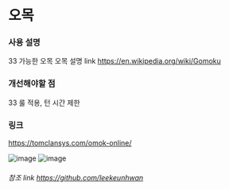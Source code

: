 # 오목

### 사용 설명

33 가능한 오목
오목 설명 link https://en.wikipedia.org/wiki/Gomoku

### 개선해야할 점

33 룰 적용, 턴 시간 제한

### 링크
https://tomclansys.com/omok-online/

![image](https://user-images.githubusercontent.com/39435764/100513785-24214800-31b3-11eb-9c60-8e1f7a27906d.png)
![image](https://user-images.githubusercontent.com/39435764/100506420-6d23cd00-31b0-11eb-8358-4f6b56e87d92.png)

###### 참조 link https://github.com/leekeunhwan
